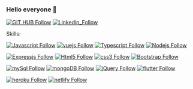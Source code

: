### Hello everyone 👋

[![GIT HUB Follow](https://img.shields.io/badge/GitHub-100000?style=for-the-badge&logo=github&logoColor=white)](https://github.com/gonzalonietot)
[![Linkedin_Follow](https://img.shields.io/badge/LinkedIn-0077B5?style=for-the-badge&logo=linkedin&logoColor=white)](https://www.linkedin.com/in/gonzalo-nieto-03508a199/)


Skills: 

[![Javascript Follow](https://img.shields.io/badge/JavaScript-F7DF1E?style=for-the-badge&logo=javascript&logoColor=black)]()
[![vuejs Follow](https://img.shields.io/badge/Vue.js-35495E?style=for-the-badge&logo=vue.js&logoColor=4FC08D)]()
[![Typescript Follow](https://img.shields.io/badge/TypeScript-007ACC?style=for-the-badge&logo=typescript&logoColor=white)]()
[![Nodejs Follow](https://img.shields.io/badge/Node.js-43853D?style=for-the-badge&logo=node.js&logoColor=white)]()

[![Expressjs Follow](https://img.shields.io/badge/express-000000?style=for-the-badge&logo=express&logoColor=yellow)]()
[![Html5 Follow](https://img.shields.io/badge/HTML5-E34F26?style=for-the-badge&logo=html5&logoColor=white)]()
[![css3 Follow](https://img.shields.io/badge/CSS3-1572B6?style=for-the-badge&logo=css3&logoColor=white)]()
[![Bootstrap Follow](https://img.shields.io/badge/Bootstrap-563D7C?style=for-the-badge&logo=bootstrap&logoColor=white)]()

[![mySql Follow](https://img.shields.io/badge/MySQL-00000F?style=for-the-badge&logo=mysql&logoColor=white)]()
[![mongoDB Follow](https://img.shields.io/badge/MongoDB-4EA94B?style=for-the-badge&logo=mongodb&logoColor=white)]()
[![jQuery Follow](https://img.shields.io/badge/jQuery-0769AD?style=for-the-badge&logo=jquery&logoColor=white)]()
[![flutter Follow](https://img.shields.io/badge/Flutter-02569B?style=for-the-badge&logo=flutter&logoColor=white)]()

[![heroku Follow](https://img.shields.io/badge/Heroku-430098?style=for-the-badge&logo=heroku&logoColor=white)]()
[![netlify Follow](https://img.shields.io/badge/Netlify-00C7B7?style=for-the-badge&logo=netlify&logoColor=white)]()
